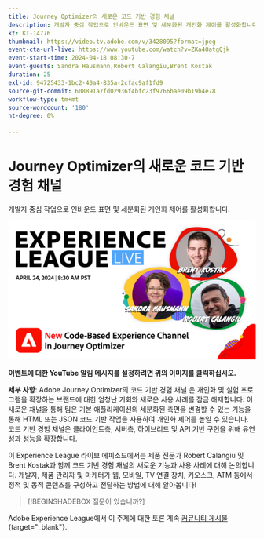 ```yaml
---
title: Journey Optimizer의 새로운 코드 기반 경험 채널
description: 개발자 중심 작업으로 인바운드 표면 및 세분화된 개인화 제어를 활성화합니다.
kt: KT-14776
thumbnail: https://video.tv.adobe.com/v/3428095?format=jpeg
event-cta-url-live: https://www.youtube.com/watch?v=ZKa4OatgQjk
event-start-time: 2024-04-18 08:30-7
event-guests: Sandra Hausmann,Robert Calangiu,Brent Kostak
duration: 25
exl-id: 94725433-1bc2-40a4-835a-2cfac9af1fd9
source-git-commit: 608891a7fd02936f4bfc23f9766bae09b19b4e78
workflow-type: tm+mt
source-wordcount: '180'
ht-degree: 0%

---
```


# Journey Optimizer의 새로운 코드 기반 경험 채널

개발자 중심 작업으로 인바운드 표면 및 세분화된 개인화 제어를 활성화합니다.

[![ExL LIVE 2024년 1월 17일](assets/WebBanner-Apr24-2024.jpg)](https://www.youtube.com/watch?v=ZKa4OatgQjk)

**이벤트에 대한 YouTube 알림 메시지를 설정하려면 위의 이미지를 클릭하십시오.**

**세부 사항**: Adobe Journey Optimizer의 코드 기반 경험 채널 은 개인화 및 실험 프로그램을 확장하는 브랜드에 대한 엄청난 기회와 새로운 사용 사례를 잠금 해제합니다. 이 새로운 채널을 통해 팀은 기본 애플리케이션의 세분화된 측면을 변경할 수 있는 기능을 통해 HTML 또는 JSON 코드 기반 작업을 사용하여 개인화 제어를 높일 수 있습니다. 코드 기반 경험 채널은 클라이언트측, 서버측, 하이브리드 및 API 기반 구현을 위해 유연성과 성능을 확장합니다.

이 Experience League 라이브 에피소드에서는 제품 전문가 Robert Calangiu 및 Brent Kostak과 함께 코드 기반 경험 채널의 새로운 기능과 사용 사례에 대해 논의합니다. 개발자, 제품 관리자 및 마케터가 웹, 모바일, TV 연결 장치, 키오스크, ATM 등에서 정적 및 동적 콘텐츠를 구성하고 전달하는 방법에 대해 알아봅니다!

>[!BEGINSHADEBOX 질문이 있습니까?]

Adobe Experience League에서 이 주제에 대한 토론 계속 [커뮤니티 게시물](https://experienceleaguecommunities.adobe.com/t5/journey-optimizer-discussions/experience-league-live-post-session-discussion-new-code-based/m-p/668305#M205){target="_blank"}.
